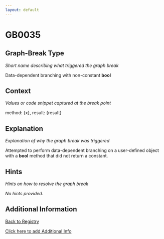 ```yaml
---
layout: default
---
```

# GB0035

## Graph-Break Type
*Short name describing what triggered the graph break*

Data-dependent branching with non-constant __bool__

## Context
*Values or code snippet captured at the break point*

method: {x}, result: {result}

## Explanation
*Explanation of why the graph break was triggered*

Attempted to perform data-dependent branching on a user-defined object with a __bool__ method that did not return a constant.

## Hints
*Hints on how to resolve the graph break*

*No hints provided.*


## Additional Information

<!-- ADDITIONAL INFORMATION START - Add custom information below this line -->

<!-- ADDITIONAL INFORMATION END -->

[Back to Registry](../index.html)

[Click here to add Additional Info](https://github.com/pytorch-labs/compile-graph-break-site/edit/main/docs/gb/gb0035.md)
